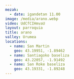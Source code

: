 ```yaml
---
mezak:
  - date: igandetan 11.00
image: /media/arano.webp
video: UdCfCIHmvaU
layout: parroquia
title: arano
valley: Urumea
locations:
  - name: San Martin
    geo: 43.19951, -1.89462
  - name: Santiagoko baseliza
    geo: 43.22057, -1.91492
  - name: San Roke baseliza
    geo: 43.19331, -1.89248
---
```

